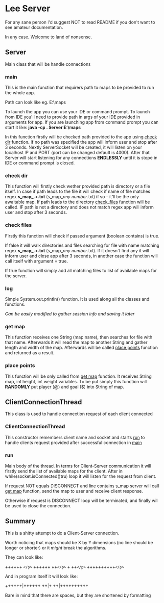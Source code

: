 # Lee Server

For any sane person I'd suggest NOT to read README if you don't want to see amateur documentation.

In any case. Welcome to land of nonsense.

## Server

Main class that will be handle connections

### main

This is the main function that requirers path to maps to be provided to run the whole app.

Path can look like eg. E:\maps

To launch the app you can use your IDE or command prompt. To launch from IDE you'll need to provide path in args of your IDE provided in arguments for app. If you are launching app from command prompt you can start it like: **java -cp . Server E:\maps**

In this function firstly will be checked path provided to the app using [check dir](#check-dir) function. If no path was specified the app will inform user and stop after 3 seconds. Nextly ServerSocket will be created, it will listen on your localhost IP and PORT (port can be changed default is 4000). After that Server will start listening for any connections **ENDLESSLY** until it is stope in IDE or command prompt is closed.

### check dir

This function will firstly check wether provided path is directory or a file itself. In case if path leads to the file it will check if name of file matches regex **s_map_.+.txt** (s_map_*any number*.txt) if so - it'll be the only awaitable map. If path leads to the directory [check_files](#check-files) function will be called. IF path is not a directory and does not match regex app will inform user and stop after 3 seconds.

### check files

Firstly this function will check if passed argument (boolean contains) is true.

If false it will walk directories and files searching for file with name matching regex **s_map_.+.txt** (s_map_*any number*.txt). If it doesn't find any it will inform user and close app after 3 seconds, in another case the function will call itself with argument = true.

If true function will simply add all matching files to list of available maps for the server.

### log

Simple System.out.println() function. It is used along all the classes and functions.

*Can be easily modified to gather session info and saving it later*

### get map

This function receives one String (map name), then searches for file with that name. Afterwards it will read the map to another String and gather length and width of the map. Afterwards will be called [place points](#place-points) function and returned as a result.

### place points

This function will be only called from [get map](#get-map) function. It receives String map, int height, int weight variables. To be put simply this function will **RANDOMLY** put player (@) and goal ($) into String of map.

## ClientConnectionThread

This class is  used to handle connection request of each client connected

### ClientConnectionThread

This constructor remembers client name and socket and starts [run](#run) to handle clients request provided after successful connection in [main](#main)

### run

Main body of the thread. In terms for Client-Server communication it will firstly send the list of available maps for the client. After in while(socket.isConnected()tru) loop it will listen for the request from client.

If request NOT equals DISCONNECT and line contains s_map server will call [get map](#get-map) function, send the map to user and receive client response.

Otherwise if request is DISCONNECT loop will be terminated, and finally will be used to close the connection.

## Summary

This is a shitty attempt to do a Client-Server connection.

Worth noticing that maps should be X by Y dimensions (no line should be longer or shorter) or it *might* break the algorithms.

They can look like:

++++++    `</p>`
++++++  ++`</p>`
    +   ++`</p>`
++++++++++`</p>`

And in program itself it will look like:

++++++|++++++  ++|+   ++|++++++++++

Bare in mind that there are spaces, but they are shortened by formatting
